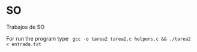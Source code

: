# SO
Trabajos de SO

For run the program type
` gcc -o tarea2 tarea2.c helpers.c && ./tarea2 < entrada.txt` 

